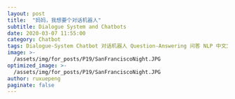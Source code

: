 ```yaml
---
layout: post
title:  "妈妈，我想要个对话机器人"
subtitle: Dialogue System and Chatbots
date: 2020-03-07 11:55:00
category: Chatbot
tags: Dialogue-System Chatbot 对话机器人 Question-Answering 问答 NLP 中文文章
image: >-
  /assets/img/for_posts/P19/SanFranciscoNight.JPG
optimized_image: >-
  /assets/img/for_posts/P19/SanFranciscoNight.JPG
author: ruxuepeng
paginate: false
---
```

